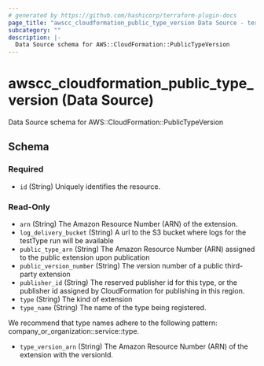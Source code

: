 ```yaml
---
# generated by https://github.com/hashicorp/terraform-plugin-docs
page_title: "awscc_cloudformation_public_type_version Data Source - terraform-provider-awscc"
subcategory: ""
description: |-
  Data Source schema for AWS::CloudFormation::PublicTypeVersion
---
```


# awscc_cloudformation_public_type_version (Data Source)

Data Source schema for AWS::CloudFormation::PublicTypeVersion



<!-- schema generated by tfplugindocs -->
## Schema

### Required

- `id` (String) Uniquely identifies the resource.

### Read-Only

- `arn` (String) The Amazon Resource Number (ARN) of the extension.
- `log_delivery_bucket` (String) A url to the S3 bucket where logs for the testType run will be available
- `public_type_arn` (String) The Amazon Resource Number (ARN) assigned to the public extension upon publication
- `public_version_number` (String) The version number of a public third-party extension
- `publisher_id` (String) The reserved publisher id for this type, or the publisher id assigned by CloudFormation for publishing in this region.
- `type` (String) The kind of extension
- `type_name` (String) The name of the type being registered.

We recommend that type names adhere to the following pattern: company_or_organization::service::type.
- `type_version_arn` (String) The Amazon Resource Number (ARN) of the extension with the versionId.
